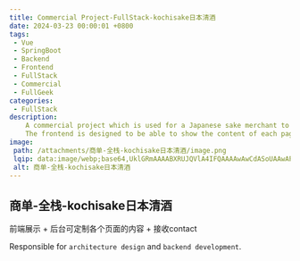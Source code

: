 ```yaml
---
title: Commercial Project-FullStack-kochisake日本清酒
date: 2024-03-23 00:00:01 +0800
tags:
 - Vue
 - SpringBoot
 - Backend
 - Frontend
 - FullStack
 - Commercial
 - FullGeek
categories:
 - FullStack
description: 
    A commercial project which is used for a Japanese sake merchant to customizely show their products and receive contact from customers.
    The frontend is designed to be able to show the content of each page and receive contact from customers.
image:
 path: /attachments/商单-全栈-kochisake日本清酒/image.png
 lqip: data:image/webp;base64,UklGRmAAAABXRUJQVlA4IFQAAAAwAwCdASoUAAwAPxFysFAsJqSisAgBgCIJaQAAQr22YBQAAP7nQM0lhfIVWRvpKfKFuGfKz1NwnQN03uA9Ng61QMaJcnh+pttjgiFhqnEhohwAAAA=
 alt: 商单-全栈-kochisake日本清酒
---
```


## 商单-全栈-kochisake日本清酒

前端展示 + 后台可定制各个页面的内容 + 接收contact

Responsible for `architecture design` and `backend development`.
